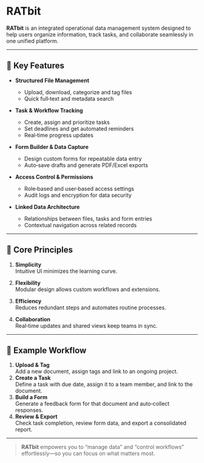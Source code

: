 # RATbit

**RATbit** is an integrated operational data management system designed to help users organize information, track tasks, and collaborate seamlessly in one unified platform.

---

## 🔑 Key Features

- **Structured File Management**  
  - Upload, download, categorize and tag files  
  - Quick full‑text and metadata search

- **Task & Workflow Tracking**  
  - Create, assign and prioritize tasks  
  - Set deadlines and get automated reminders  
  - Real‑time progress updates

- **Form Builder & Data Capture**  
  - Design custom forms for repeatable data entry  
  - Auto‑save drafts and generate PDF/Excel exports

- **Access Control & Permissions**  
  - Role‑based and user‑based access settings  
  - Audit logs and encryption for data security

- **Linked Data Architecture**  
  - Relationships between files, tasks and form entries  
  - Contextual navigation across related records

---

## 🎯 Core Principles

1. **Simplicity**  
   Intuitive UI minimizes the learning curve.  

2. **Flexibility**  
   Modular design allows custom workflows and extensions.  

3. **Efficiency**  
   Reduces redundant steps and automates routine processes.  

4. **Collaboration**  
   Real‑time updates and shared views keep teams in sync.

---

## 📂 Example Workflow

1. **Upload & Tag**  
   Add a new document, assign tags and link to an ongoing project.  
2. **Create a Task**  
   Define a task with due date, assign it to a team member, and link to the document.  
3. **Build a Form**  
   Generate a feedback form for that document and auto‑collect responses.  
4. **Review & Export**  
   Check task completion, review form data, and export a consolidated report.

---

> **RATbit** empowers you to “manage data” and “control workflows” effortlessly—so you can focus on what matters most.

